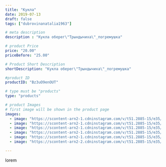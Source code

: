 ```yaml
---
title: "Кукла"
date: 2019-07-13
draft: false
tags: ["dubrovinanatalia1963"]

# meta description
description : "Кукла оберег\"Трындычиха\"_погремушка"

# product Price
price: "20.00"
priceBefore: "25.00"

# Product Short Description
shortDescription: "Кукла оберег\"Трындычиха\"_погремушка"

#product ID
productID: "Bz3uO9enOUT"

# type must be "products"
type: "products"

# product Images
# first image will be shown in the product page
images:
  - image: "https://scontent-arn2-1.cdninstagram.com/v/t51.2885-15/e35/66221403_120045375932241_8715097131478593570_n.jpg?_nc_ht=scontent-arn2-1.cdninstagram.com&_nc_cat=109&_nc_ohc=8J-ar7cKruIAX89FpwX&se=7&tp=1&oh=772836fb05180a7858dce003908897b0&oe=605A120C&ig_cache_key=MjA4NzM0MDI4ODU1Mzk1Nzg2MQ%3D%3D.2"
  - image: "https://scontent-arn2-1.cdninstagram.com/v/t51.2885-15/e35/66243575_2390316264627909_4153535539889093713_n.jpg?_nc_ht=scontent-arn2-1.cdninstagram.com&_nc_cat=109&_nc_ohc=hNGyvzgODm8AX8vHoRD&se=7&tp=1&oh=65e0ea6ee0c67f6c3922c20a94ccba91&oe=605BE090&ig_cache_key=MjA4NzM0MDI4ODU3OTEyMzc0NA%3D%3D.2"
  - image: "https://scontent-arn2-1.cdninstagram.com/v/t51.2885-15/e35/65495413_2369011583346951_1439908743683757788_n.jpg?_nc_ht=scontent-arn2-1.cdninstagram.com&_nc_cat=103&_nc_ohc=teHhUsX0MBYAX-eqX1R&se=7&tp=1&oh=b2a73bd8fb5ee8443e546273de20814d&oe=605CA868&ig_cache_key=MjA4NzM0MDI4ODU2MjI0MTE3Nw%3D%3D.2"
  - image: "https://scontent-arn2-1.cdninstagram.com/v/t51.2885-15/e35/64306723_923875477950111_7556818632213592999_n.jpg?_nc_ht=scontent-arn2-1.cdninstagram.com&_nc_cat=103&_nc_ohc=D4J3IXCwU_QAX_Q_Zvz&se=7&tp=1&oh=63f310fbf926ab541b1ae0e70ec32516&oe=605AF050&ig_cache_key=MjA4NzM0MDI4ODU3MDY5NDUyMA%3D%3D.2"
  - image: "https://scontent-arn2-1.cdninstagram.com/v/t51.2885-15/e35/66235169_347126286186690_3548885145045500958_n.jpg?_nc_ht=scontent-arn2-1.cdninstagram.com&_nc_cat=106&_nc_ohc=hR0sJOxqxHAAX-NsOLB&se=7&tp=1&oh=40660b8cb71e29cdb18973bf327f0fd9&oe=605D58B4&ig_cache_key=MjA4NzM0MDI4ODU0NTU4NTIyMg%3D%3D.2"
  - image: "https://scontent-arn2-2.cdninstagram.com/v/t51.2885-15/e35/66049140_868858053475037_8976731725521659044_n.jpg?_nc_ht=scontent-arn2-2.cdninstagram.com&_nc_cat=105&_nc_ohc=7BVgU7fkH1UAX8Dj6eJ&se=7&tp=1&oh=7d5dae9123613cce70edd298223ac98a&oe=605C0238&ig_cache_key=MjA4NzM0MDI4ODU3MDcwODU0NA%3D%3D.2"

---
```

lorem
